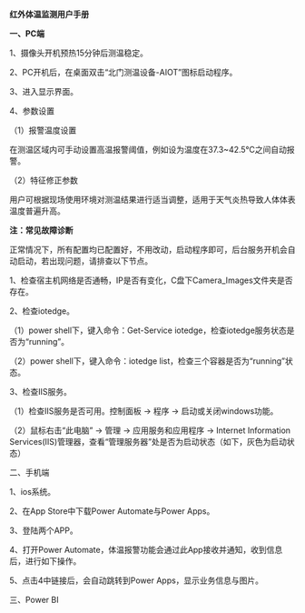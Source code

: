 **红外体温监测用户手册**

**一、PC端**

1、摄像头开机预热15分钟后测温稳定。

2、PC开机后，在桌面双击“北门测温设备-AIOT”图标启动程序。



3、进入显示界面。



4、参数设置



（1）报警温度设置 

在测温区域内可手动设置高温报警阈值，例如设为温度在37.3~42.5℃之间自动报警。

（2）特征修正参数

用户可根据现场使用环境对测温结果进行适当调整，适用于天气炎热导致人体体表温度普遍升高。



**注：常见故障诊断**

正常情况下，所有配置均已配置好，不用改动，启动程序即可，后台服务开机会自动启动，若出现问题，请排查以下节点。

1、检查宿主机网络是否通畅，IP是否有变化，C盘下Camera_Images文件夹是否存在。

2、检查iotedge。

（1）power shell下，键入命令：Get-Service iotedge，检查iotedge服务状态是否为“running”。

（2）power shell下，键入命令：iotedge list，检查三个容器是否为“running”状态。

3、检查IIS服务。

（1）检查IIS服务是否可用。控制面板 -> 程序 -> 启动或关闭windows功能。

（2）鼠标右击“此电脑” -> 管理 -> 应用服务和应用程序 -> Internet
Information Services(IIS)管理器，查看“管理服务器”处是否为启动状态（如下，灰色为启动状态）

二、手机端

1、ios系统。

2、在App Store中下载Power Automate与Power Apps。



3、登陆两个APP。

4、打开Power Automate，体温报警功能会通过此App接收并通知，收到信息后，进行如下操作。



5、点击4中链接后，会自动跳转到Power Apps，显示业务信息与图片。



三、Power BI

